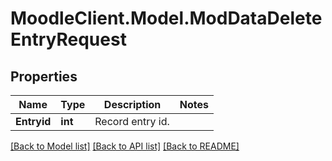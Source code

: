 # MoodleClient.Model.ModDataDeleteEntryRequest

## Properties

Name | Type | Description | Notes
------------ | ------------- | ------------- | -------------
**Entryid** | **int** | Record entry id. | 

[[Back to Model list]](../README.md#documentation-for-models) [[Back to API list]](../README.md#documentation-for-api-endpoints) [[Back to README]](../README.md)

